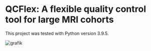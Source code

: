 # QCFlex: A flexible quality control tool for large MRI cohorts

This project was tested with Python version 3.9.5.

![grafik](https://user-images.githubusercontent.com/67055436/115269796-f45fe600-a13b-11eb-8222-ce6f6709102a.png)

